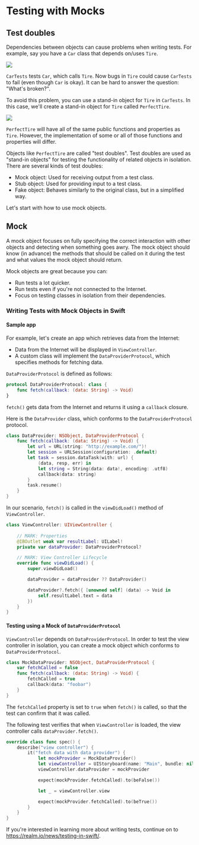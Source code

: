 # Testing with Mocks

## Test doubles

Dependencies between objects can cause problems when writing tests. For example, say you have a `Car` class that depends on/uses `Tire`.

![](https://github.com/Quick/Assets/blob/master/Screenshots/TestUsingMock_BusesA.png)

`CarTests` tests `Car`, which calls `Tire`. Now bugs in `Tire` could cause `CarTests` to fail (even though `Car` is okay). It can be hard to answer the question: "What's broken?".

To avoid this problem, you can use a stand-in object for `Tire` in `CarTests`. In this case, we'll create a stand-in object for `Tire` called `PerfectTire`.

![](https://github.com/Quick/Assets/blob/master/Screenshots/TestUsingMock_BusesAmock.png)

`PerfectTire` will have all of the same public functions and properties as `Tire`. However, the implementation of some or all of those functions and properties will differ.

Objects like `PerfectTire` are called "test doubles". Test doubles are used as "stand-in objects" for testing the functionality of related objects in isolation. There are several kinds of test doubles:

- Mock object: Used for receiving output from a test class.
- Stub object: Used for providing input to a test class.
- Fake object: Behaves similarly to the original class, but in a simplified way.

Let's start with how to use mock objects.

## Mock

A mock object focuses on fully specifying the correct interaction with other objects and detecting when something goes awry. The mock object should know (in advance) the methods that should be called on it during the test and what values the mock object should return.

Mock objects are great because you can:

- Run tests a lot quicker.
- Run tests even if you're not connected to the Internet.
- Focus on testing classes in isolation from their dependencies.

### Writing Tests with Mock Objects in Swift

#### Sample app

For example, let's create an app which retrieves data from the Internet:

* Data from the Internet will be displayed in `ViewController`.
* A custom class will implement the `DataProviderProtocol`, which specifies methods for fetching data.

`DataProviderProtocol` is defined as follows:

```swift
protocol DataProviderProtocol: class {
    func fetch(callback: (data: String) -> Void)
}
```

`fetch()` gets data from the Internet and returns it using a `callback` closure.

Here is the `DataProvider` class, which conforms to the `DataProviderProtocol` protocol.

```swift
class DataProvider: NSObject, DataProviderProtocol {
    func fetch(callback: (data: String) -> Void) {
        let url = URL(string: "http://example.com/")!
        let session = URLSession(configuration: .default)
        let task = session.dataTask(with: url) {
            (data, resp, err) in
            let string = String(data: data!, encoding: .utf8)
            callback(data: string)
        }
        task.resume()
    }
}
```

In our scenario, `fetch()` is called in the `viewDidLoad()` method of `ViewController`.

```swift
class ViewController: UIViewController {
    
    // MARK: Properties
    @IBOutlet weak var resultLabel: UILabel!
    private var dataProvider: DataProviderProtocol?

    // MARK: View Controller Lifecycle
    override func viewDidLoad() {
        super.viewDidLoad()

        dataProvider = dataProvider ?? DataProvider()

        dataProvider?.fetch({ [unowned self] (data) -> Void in
            self.resultLabel.text = data
        })
    }
}
```

#### Testing using a Mock of `DataProviderProtocol`

`ViewController` depends on `DataProviderProtocol`. In order to test the view controller in isolation, you can create a mock object which conforms to `DataProviderProtocol`.

```swift
class MockDataProvider: NSObject, DataProviderProtocol {
    var fetchCalled = false
    func fetch(callback: (data: String) -> Void) {
        fetchCalled = true
        callback(data: "foobar")
    }
}
```

The `fetchCalled` property is set to `true` when `fetch()` is called, so that the test can confirm that it was called.

The following test verifies that when `ViewController` is loaded, the view controller calls `dataProvider.fetch()`.

```swift
override class func spec() {
    describe("view controller") {
        it("fetch data with data provider") {
            let mockProvider = MockDataProvider()
            let viewController = UIStoryboard(name: "Main", bundle: nil).instantiateViewControllerWithIdentifier("ViewController") as! ViewController
            viewController.dataProvider = mockProvider

            expect(mockProvider.fetchCalled).to(beFalse())

            let _ = viewController.view

            expect(mockProvider.fetchCalled).to(beTrue())
        }
    }
}
```

If you're interested in learning more about writing tests, continue on to <https://realm.io/news/testing-in-swift/>.
